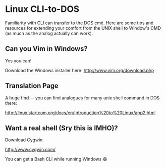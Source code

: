 Linux CLI-to-DOS
==========

Familiarity with CLI can transfer to the DOS cmd.  Here are some tips and resources for extending your comfort from the UNIX shell to Window's CMD (as much as the analog actually can work).

## Can you Vim in Windows?

Yes you can! 

Download the Windows installer here: http://www.vim.org/download.php


## Translation Page 

A huge find -- you can find analogues for many unix shell command in DOS there:

http://linux.startcom.org/docs/en/Introduction%20to%20Linux/app2.html

## Want a real shell (Sry this is IMHO)?

Download Cygwin:

http://www.cygwin.com/

You can get a Bash CLI while running Windows :smiley:
